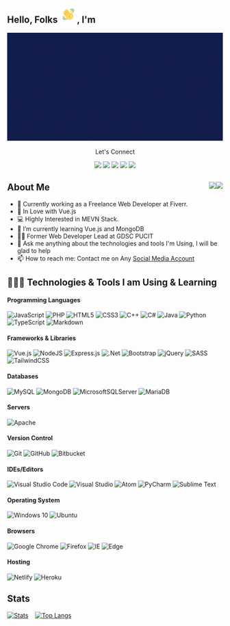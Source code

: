 ## Hello, Folks <img width="40" height="40" src="assets/wave.gif" alt="Waving hand animated gif" />, I'm

![Header Banner](/assets/header-banner.gif)

<div align="center" id='let-connect'>
 <p>Let's Connect</p>
 <a href="https://twitter.com/aizazahmad0"><img src="https://img.icons8.com/color/48/000000/twitter.png" width="3.5%"/></a>
 <a href="https://www.linkedin.com/in/aizazahmad0/"><img src="https://img.icons8.com/color/48/000000/linkedin.png" width="3.5%"/></a>
 <a href="https://www.facebook.com/aizazahmad0/"><img src="https://img.icons8.com/fluent/48/000000/facebook-new.png" width="3.5%"/></a>
 <a href="https://www.instagram.com/m.aizazahmad/"><img src="https://img.icons8.com/fluent/48/000000/instagram-new.png" width="3.5%"/></a>
 <a href="mailto:muhammadaizazahmad0@gmail.com"> <img src="https://img.icons8.com/fluent/48/000000/gmail.png" width="3.5%"/></a>
</div>

<h2>About Me <a href="./assets/Aizaz Ahmad Resume v2.pdf"><img align="right" src="https://img.shields.io/static/v1?label=&message=MY+RESUME&color=FFFFFF&style=for-the-badge" />
</a><a href="https://www.fiverr.com/aizaz_ahmad_90"><img align="right" src="https://img.shields.io/static/v1?&label=&message=My%20Fiverr%20Profile&color=black&style=for-the-badge&logo=fiverr" /></a></h2>

- 🔭 Currently working as a Freelance Web Developer at Fiverr.
- 💚 In Love with Vue.js
- 💻 Highly Interested in MEVN Stack.
- 🌱 I’m currently learning Vue.js and MongoDB
- 🙋‍♂️ Former Web Developer Lead at GDSC PUCIT
- 💬 Ask me anything about the technologies and tools I'm Using, I will be glad to help
- 📫 How to reach me: Contact me on Any <a href="#let-connect">Social Media Account</a>


## 👨🏻‍💻 Technologies & Tools I am Using & Learning
#### Programming Languages

![JavaScript](https://img.shields.io/badge/javascript-%23323330.svg?style=for-the-badge&logo=javascript&logoColor=%23F7DF1E)&nbsp;![PHP](https://img.shields.io/badge/php-%23777BB4.svg?style=for-the-badge&logo=php&logoColor=white)&nbsp;![HTML5](https://img.shields.io/badge/html5-%23E34F26.svg?style=for-the-badge&logo=html5&logoColor=white)&nbsp;![CSS3](https://img.shields.io/badge/css3-%231572B6.svg?style=for-the-badge&logo=css3&logoColor=white)&nbsp;![C++](https://img.shields.io/badge/c++-%2300599C.svg?style=for-the-badge&logo=c%2B%2B&logoColor=white)&nbsp;![C#](https://img.shields.io/badge/c%23-%23239120.svg?style=for-the-badge&logo=c-sharp&logoColor=white)&nbsp;![Java](https://img.shields.io/badge/java-%23ED8B00.svg?style=for-the-badge&logo=java&logoColor=white)&nbsp;![Python](https://img.shields.io/badge/python-3670A0?style=for-the-badge&logo=python&logoColor=ffdd54)&nbsp;![TypeScript](https://img.shields.io/badge/typescript-%23007ACC.svg?style=for-the-badge&logo=typescript&logoColor=white)&nbsp;![Markdown](https://img.shields.io/badge/markdown-%23000000.svg?style=for-the-badge&logo=markdown&logoColor=white)

#### Frameworks & Libraries

![Vue.js](https://img.shields.io/badge/vuejs-%2335495e.svg?style=for-the-badge&logo=vuedotjs&logoColor=%234FC08D)&nbsp;![NodeJS](https://img.shields.io/badge/node.js-6DA55F?style=for-the-badge&logo=node.js&logoColor=white)&nbsp;![Express.js](https://img.shields.io/badge/express.js-%23404d59.svg?style=for-the-badge&logo=express&logoColor=%2361DAFB)&nbsp;![.Net](https://img.shields.io/badge/.NET-5C2D91?style=for-the-badge&logo=.net&logoColor=white)&nbsp;![Bootstrap](https://img.shields.io/badge/bootstrap-%23563D7C.svg?style=for-the-badge&logo=bootstrap&logoColor=white)&nbsp;![jQuery](https://img.shields.io/badge/jquery-%230769AD.svg?style=for-the-badge&logo=jquery&logoColor=white)&nbsp;![SASS](https://img.shields.io/badge/SASS-hotpink.svg?style=for-the-badge&logo=SASS&logoColor=white)&nbsp;![TailwindCSS](https://img.shields.io/badge/tailwindcss-%2338B2AC.svg?style=for-the-badge&logo=tailwind-css&logoColor=white)

#### Databases

![MySQL](https://img.shields.io/badge/mysql-%2300f.svg?style=for-the-badge&logo=mysql&logoColor=white&color=black)&nbsp;![MongoDB](https://img.shields.io/badge/MongoDB-%234ea94b.svg?style=for-the-badge&logo=mongodb&logoColor=white)&nbsp;![MicrosoftSQLServer](https://img.shields.io/badge/Microsoft%20SQL%20Sever-CC2927?style=for-the-badge&logo=microsoft%20sql%20server&logoColor=white)&nbsp;![MariaDB](https://img.shields.io/badge/MariaDB-003545?style=for-the-badge&logo=mariadb&logoColor=white)
#### Servers
  
![Apache](https://img.shields.io/badge/apache-%23D42029.svg?style=for-the-badge&logo=apache&logoColor=white)

#### Version Control

![Git](https://img.shields.io/badge/git-%23F05033.svg?style=for-the-badge&logo=git&logoColor=white)&nbsp;![GitHub](https://img.shields.io/badge/github-%23121011.svg?style=for-the-badge&logo=github&logoColor=white)&nbsp;![Bitbucket](https://img.shields.io/badge/bitbucket-%230047B3.svg?style=for-the-badge&logo=bitbucket&logoColor=white)

#### IDEs/Editors
  
![Visual Studio Code](https://img.shields.io/badge/VisualStudioCode-0078d7.svg?style=for-the-badge&logo=visual-studio-code&logoColor=white)&nbsp;![Visual Studio](https://img.shields.io/badge/VisualStudio-5C2D91.svg?style=for-the-badge&logo=visual-studio&logoColor=white)&nbsp;![Atom](https://img.shields.io/badge/Atom-%2366595C.svg?style=for-the-badge&logo=atom&logoColor=white)&nbsp;![PyCharm](https://img.shields.io/badge/pycharm-143?style=for-the-badge&logo=pycharm&logoColor=black&color=black&labelColor=green)&nbsp;![Sublime Text](https://img.shields.io/badge/sublime_text-%23575757.svg?style=for-the-badge&logo=sublime-text&logoColor=important)

#### Operating System
 
![Windows 10](https://img.shields.io/badge/Windows-0078D6?style=for-the-badge&logo=windows&logoColor=white)&nbsp;![Ubuntu](https://img.shields.io/badge/Ubuntu-E95420?style=for-the-badge&logo=ubuntu&logoColor=white)

#### Browsers
  
![Google Chrome](https://img.shields.io/badge/Google%20Chrome-4285F4?style=for-the-badge&logo=GoogleChrome&logoColor=white)&nbsp;![Firefox](https://img.shields.io/badge/Firefox-FF7139?style=for-the-badge&logo=Firefox-Browser&logoColor=white)&nbsp;![IE](https://img.shields.io/badge/Internet%20Explorer-0076D6?style=for-the-badge&logo=Internet%20Explorer&logoColor=white)&nbsp;![Edge](https://img.shields.io/badge/Edge-0078D7?style=for-the-badge&logo=Microsoft-edge&logoColor=white)

#### Hosting
  
![Netlify](https://img.shields.io/badge/netlify-%23000000.svg?style=for-the-badge&logo=netlify&logoColor=#00C7B7)&nbsp;![Heroku](https://img.shields.io/badge/heroku-%23430098.svg?style=for-the-badge&logo=heroku&logoColor=white)

## Stats
    
[![Stats](https://github-readme-stats.vercel.app/api?username=Aizaz-Ahmad&show_icons=true&theme=radical&count_private=true&include_all_commits=true&custom_title=My%20Github%20Stats)](https://github.com/anuraghazra/github-readme-stats)&nbsp;&nbsp;&nbsp;&nbsp;[![Top Langs](https://github-readme-stats.vercel.app/api/top-langs/?username=Aizaz-Ahmad&layout=compact&theme=radical&custom_title=Most%20Used%20Languages%20In%20Repos&langs_count=8&count_private=true)](https://github.com/anuraghazra/github-readme-stats)
